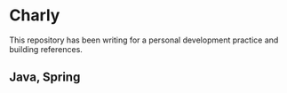 # Charly

This repository has been writing for a personal development practice and building references.

## Java, Spring
